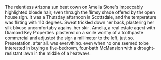 The relentless Arizona sun beat down on Amelia Stone's impeccably highlighted blonde hair, even through the flimsy shade offered by the open house sign. It was a Thursday afternoon in Scottsdale, and the temperature was flirting with 110 degrees. Sweat trickled down her back, plastering her silk blouse uncomfortably against her skin. Amelia, a real estate agent with Diamond Key Properties, plastered on a smile worthy of a toothpaste commercial and adjusted the sign a millimeter to the left, just so. Presentation, after all, was everything, even when no one seemed to be interested in buying a five-bedroom, four-bath McMansion with a drought-resistant lawn in the middle of a heatwave.
